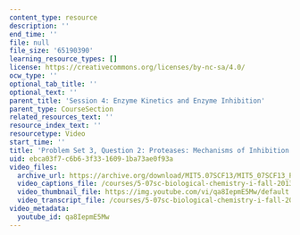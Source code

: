 ```yaml
---
content_type: resource
description: ''
end_time: ''
file: null
file_size: '65190390'
learning_resource_types: []
license: https://creativecommons.org/licenses/by-nc-sa/4.0/
ocw_type: ''
optional_tab_title: ''
optional_text: ''
parent_title: 'Session 4: Enzyme Kinetics and Enzyme Inhibition'
parent_type: CourseSection
related_resources_text: ''
resource_index_text: ''
resourcetype: Video
start_time: ''
title: 'Problem Set 3, Question 2: Proteases: Mechanisms of Inhibition'
uid: ebca03f7-c6b6-3f33-1609-1ba73ae0f93a
video_files:
  archive_url: https://archive.org/download/MIT5.07SCF13/MIT5_07SCF13_Pset3_Q2_300k.mp4
  video_captions_file: /courses/5-07sc-biological-chemistry-i-fall-2013/dc157064160d579ab70f4b5eeccef65e_qa8IepmE5Mw.vtt
  video_thumbnail_file: https://img.youtube.com/vi/qa8IepmE5Mw/default.jpg
  video_transcript_file: /courses/5-07sc-biological-chemistry-i-fall-2013/e5486cc3830f85b3fac430ddd45b1f51_qa8IepmE5Mw.pdf
video_metadata:
  youtube_id: qa8IepmE5Mw
---
```

